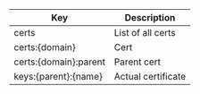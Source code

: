| Key   | Description       |
|-------|-------------------|
| certs | List of all certs |
| certs:{domain} | Cert |
| certs:{domain}:parent | Parent cert |
| keys:{parent}:{name} | Actual certificate |
